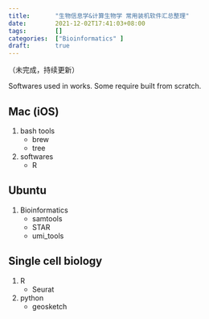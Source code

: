 ```yaml
---
title:       "生物信息学&计算生物学 常用装机软件汇总整理"
date:        2021-12-02T17:41:03+08:00
tags:        []
categories:  ["Bioinformatics" ]
draft:       true
---
```


（未完成，持续更新）

Softwares used in works. Some require built from scratch.

## Mac (iOS)
1. bash tools
    - brew
    - tree
2. softwares
    - R


## Ubuntu
1. Bioinformatics
    - samtools
    - STAR
    - umi_tools

## Single cell biology
1. R
    - Seurat
2. python
    - geosketch